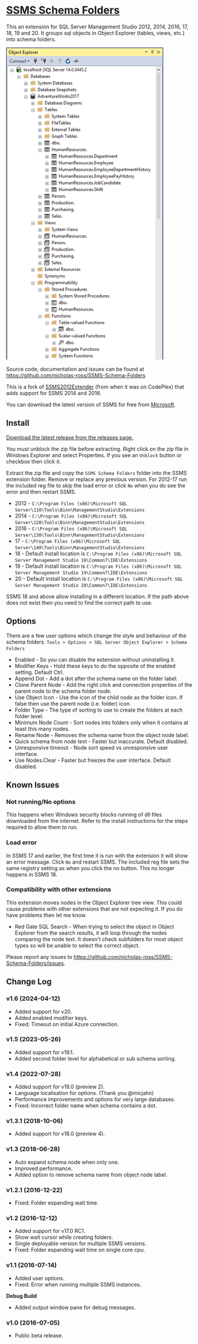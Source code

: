 
# [SSMS Schema Folders](https://github.com/nicholas-ross/SSMS-Schema-Folders)

This an extension for SQL Server Management Studio 2012, 2014, 2016, 17, 18, 19 and 20.
It groups sql objects in Object Explorer (tables, views, etc.) into schema folders.

![Object Explorer](ObjectExplorerView.png)

Source code, documentation and issues can be found at <https://github.com/nicholas-ross/SSMS-Schema-Folders>

This is a fork of [SSMS2012Extender](https://github.com/NotExperiencedDev/SSMSExtension) (from when it was on CodePlex) that adds support for SSMS 2014 and 2016.

You can download the latest version of SSMS for free from [Microsoft](https://learn.microsoft.com/en-us/sql/ssms/download-sql-server-management-studio-ssms).


## Install

[Download the latest release from the releases page.](https://github.com/nicholas-ross/SSMS-Schema-Folders/releases)

You must unblock the zip file before extracting. Right click on the zip file in Windows Explorer and select Properties. 
If you see an `Unblock` button or checkbox then click it. 

Extract the zip file and copy the `SSMS Schema Folders` folder into the SSMS extension folder. Remove or replace any previous version. For 2012-17 run the included reg file to skip the load error or click `No` when you do see the error and then restart SSMS.

* 2012 - `C:\Program Files (x86)\Microsoft SQL Server\110\Tools\Binn\ManagementStudio\Extensions`
* 2014 - `C:\Program Files (x86)\Microsoft SQL Server\120\Tools\Binn\ManagementStudio\Extensions`
* 2016 - `C:\Program Files (x86)\Microsoft SQL Server\130\Tools\Binn\ManagementStudio\Extensions`
* 17 - `C:\Program Files (x86)\Microsoft SQL Server\140\Tools\Binn\ManagementStudio\Extensions`
* 18 - Default install location is `C:\Program Files (x86)\Microsoft SQL Server Management Studio 18\Common7\IDE\Extensions`
* 19 - Default install location is `C:\Program Files (x86)\Microsoft SQL Server Management Studio 19\Common7\IDE\Extensions`
* 20 - Default install location is `C:\Program Files (x86)\Microsoft SQL Server Management Studio 20\Common7\IDE\Extensions`

SSMS 18 and above allow installing in a different location. If the path above does not exist then you need to find the correct path to use.


## Options

There are a few user options which change the style and behaviour of the schema folders.
`Tools > Options > SQL Server Object Explorer > Schema Folders`

* Enabled - So you can disable the extension without uninstalling it.
* Modifier Keys - Hold these keys to do the opposite of the enabled setting. Default Ctrl.
* Append Dot - Add a dot after the schema name on the folder label.
* Clone Parent Node - Add the right click and connection properties of the parent node to the schema folder node.
* Use Object Icon - Use the icon of the child node as the folder icon. If false then use the parent node (i.e. folder) icon.
* Folder Type - The type of sorting to use to create the folders at each folder level.
* Minimum Node Count - Sort nodes into folders only when it contains at least this many nodes.
* Rename Node - Removes the schema name from the object node label.
* Quick schema from node text - Faster but inaccurate. Default disabled.
* Unresponsive timeout - Node sort speed vs unresponsive user interface.
* Use Nodes.Clear - Faster but freezes the user interface. Default disabled.


## Known Issues

### Not running/No options
This happens when Windows security blocks running of dll files downloaded from the internet. Refer to the install instructions for the steps required to allow them to run.

### Load error
In SSMS 17 and earlier, the first time it is run with the extension it will show an error message. Click `No` and restart SSMS. The included reg file sets the same registry setting as when you click the no button. This no longer happens in SSMS 18.

### Compatibility with other extensions
This extension moves nodes in the Object Explorer tree view. This could cause problems with other extensions that are not expecting it. If you do have problems then let me know.
* Red Gate SQL Search - When trying to select the object in Object Explorer from the search results, it will loop through the nodes comparing the node text. It doesn't check subfolders for most object types so will be unable to select the correct object.

Please report any issues to <https://github.com/nicholas-ross/SSMS-Schema-Folders/issues>.


## Change Log

### v1.6 (2024-04-12)
* Added support for v20.
* Added enabled modifier keys.
* Fixed: Timeout on initial Azure connection.

### v1.5 (2023-05-26)
* Added support for v19.1.
* Added second folder level for alphabetical or sub schema sorting.

### v1.4 (2022-07-28)
* Added support for v19.0 (preview 2).
* Language localisation for options. (Thank you @micjahn)
* Performance improvements and options for very large databases.
* Fixed: Incorrect folder name when schema contains a dot.

### v1.3.1 (2018-10-06)
* Added support for v18.0 (preview 4).

### v1.3 (2018-06-28)
* Auto expand schema node when only one.
* Improved performance.
* Added option to remove schema name from object node label.

### v1.2.1 (2016-12-22)
* Fixed: Folder expanding wait time.

### v1.2 (2016-12-12)
* Added support for v17.0 RC1.
* Show wait cursor while creating folders.
* Single deployable version for multiple SSMS versions.
* Fixed: Folder expanding wait time on single core cpu.

### v1.1 (2016-07-14)
* Added user options.
* Fixed: Error when running multiple SSMS instances.

**Debug Build**
* Added output window pane for debug messages.

### v1.0 (2016-07-05)
* Public beta release.
